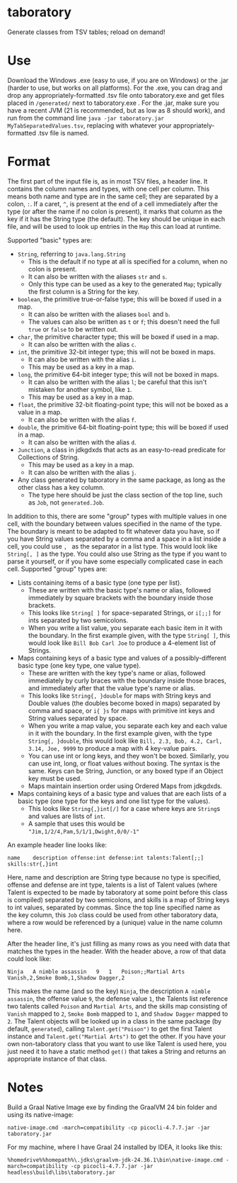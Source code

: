 # taboratory
Generate classes from TSV tables; reload on demand!

# Use

Download the Windows .exe (easy to use, if you are on Windows) or the .jar (harder to use, but works on all platforms).
For the .exe, you can drag and drop any appropriately-formatted .tsv file onto taboratory.exe and get files placed in
`/generated/` next to taboratory.exe . For the .jar, make sure you have a recent JVM (21 is recommended, but as low as
8 should work), and run from the command line `java -jar taboratory.jar MyTabSeparatedValues.tsv`, replacing with
whatever your appropriately-formatted .tsv file is named.

# Format

The first part of the input file is, as in most TSV files, a header line. It contains the column names and types, with
one cell per column. This means both name and type are in the same cell; they are separated by a colon, `:`. If a caret,
`^`, is present at the end of a cell immediately after the type (or after the name if no colon is present), it marks
that column as the key if it has the String type (the default). The key should be unique in each file, and will be used
to look up entries in the `Map` this can load at runtime. 

Supported "basic" types are:
- `String`, referring to `java.lang.String`
    - This is the default if no type at all is specified for a column, when no colon is present.
    - It can also be written with the aliases `str` and `s`.
    - Only this type can be used as a key to the generated `Map`; typically the first column is a String for the key.
- `boolean`, the primitive true-or-false type; this will be boxed if used in a map.
    - It can also be written with the aliases `bool` and `b`.
    - The values can also be written as `t` or `f`; this doesn't need the full `true` or `false` to be written out.
- `char`, the primitive character type; this will be boxed if used in a map.
    - It can also be written with the alias `c`.
- `int`, the primitive 32-bit integer type; this will not be boxed in maps.
    - It can also be written with the alias `i`.
    - This may be used as a key in a map.
- `long`, the primitive 64-bit integer type; this will not be boxed in maps.
    - It can also be written with the alias `l`; be careful that this isn't mistaken for another symbol, like `1`.
    - This may be used as a key in a map.
- `float`, the primitive 32-bit floating-point type; this will not be boxed as a value in a map.
    - It can also be written with the alias `f`.
- `double`, the primitive 64-bit floating-point type; this will be boxed if used in a map.
    - It can also be written with the alias `d`.
- `Junction`, a class in jdkgdxds that acts as an easy-to-read predicate for Collections of String.
    - This may be used as a key in a map.
    - It can also be written with the alias `j`.
- Any class generated by taboratory in the same package, as long as the other class has a key column.
    - The type here should be just the class section of the top line, such as `Job`, not `generated.Job`.

In addition to this, there are some "group" types with multiple values in one cell, with the boundary between values
specified in the name of the type. The boundary is meant to be adapted to fit whatever data you have, so if you have
String values separated by a comma and a space in a list inside a cell, you could use `, ` as the separator in a list
type. This would look like `String[, ]` as the type. You could also use String as the type if you want to parse it
yourself, or if you have some especially complicated case in each cell. Supported "group" types are:

- Lists containing items of a basic type (one type per list).
    - These are written with the basic type's name or alias, followed immediately by square brackets with the boundary
      inside those brackets.
    - This looks like `String[ ]` for space-separated Strings, or `i[;;]` for ints separated by two semicolons.
    - When you write a list value, you separate each basic item in it with the boundary. In the first example given,
      with the type `String[ ]`, this would look like `Bill Bob Carl Joe` to produce a 4-element list of Strings.
- Maps containing keys of a basic type and values of a possibly-different basic type (one key type, one value type).
    - These are written with the key type's name or alias, followed immediately by curly braces with the boundary inside
      those braces, and immediately after that the value type's name or alias.
    - This looks like `String{, }double` for maps with String keys and Double values (the doubles become boxed in maps)
      separated by comma and space, or `i{ }s` for maps with primitive int keys and String values separated by space.
    - When you write a map value, you separate each key and each value in it with the boundary. In the first example
      given, with the type `String{, }double`, this would look like `Bill, 2.3, Bob, 4.2, Carl, 3.14, Joe, 9999` to
      produce a map with 4 key-value pairs.
    - You can use int or long keys, and they won't be boxed. Similarly, you can
      use int, long, or float values without boxing. The syntax is the same. Keys can be String, Junction, or any boxed
      type if an Object key must be used.
    - Maps maintain insertion order using Ordered Maps from jdkgdxds.
- Maps containing keys of a basic type and values that are each lists of a basic type (one type for the keys and one
  list type for the values).
    - This looks like `String{,}int[/]` for a case where keys are `String`s and values are lists of `int`.
    - A sample that uses this would be `"Jim,1/2/4,Pam,5/1/1,Dwight,0/0/-1"`

An example header line looks like:

```
name	description	offense:int	defense:int	talents:Talent[;;]	skills:str{,}int
```

Here, name and description are String type because no type is specified, offense and defense are int type, talents is a
list of Talent values (where Talent is expected to be made by taboratory at some point before this class is compiled)
separated by two semicolons, and skills is a map of String keys to int values, separated by commas. Since the top
line specified name as the key column, this `Job` class could be used from other taboratory data, where a row would be
referenced by a (unique) value in the name column here.

After the header line, it's just filling as many rows as you need with data that matches the types in the header.
With the header above, a row of that data could look like:

```
Ninja	A nimble assassin	9	1	Poison;;Martial Arts	Vanish,2,Smoke Bomb,1,Shadow Dagger,2
```

This makes the name (and so the key) `Ninja`, the description `A nimble assassin`, the offense value `9`, the defense
value `1`, the Talents list reference two talents called `Poison` and `Martial Arts`, and the skills map consisting
of `Vanish` mapped to `2`, `Smoke Bomb` mapped to `1`, and `Shadow Dagger` mapped to `2`. The Talent objects will be
looked up in a class in the same package (by default, `generated`), calling `Talent.get("Poison")` to get the
first Talent instance and `Talent.get("Martial Arts")` to get the other. If you have your own non-taboratory class that
you want to use like Talent is used here, you just need it to have a static method `get()` that takes a String and
returns an appropriate instance of that class.

# Notes

Build a Graal Native Image exe by finding the GraalVM 24 bin folder and using its native-image:

`native-image.cmd -march=compatibility -cp picocli-4.7.7.jar -jar taboratory.jar`

For my machine, where I have Graal 24 installed by IDEA, it looks like this:

`%homedrive%%homepath%\.jdks\graalvm-jdk-24.36.1\bin\native-image.cmd -march=compatibility -cp picocli-4.7.7.jar -jar headless\build\libs\taboratory.jar`